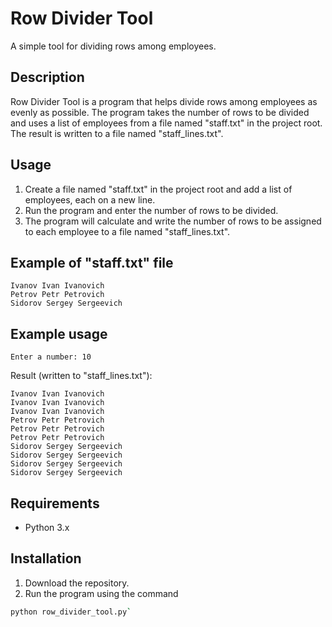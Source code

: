 # Row Divider Tool

A simple tool for dividing rows among employees.

## Description

Row Divider Tool is a program that helps divide rows among employees as evenly as possible. The program takes the number of rows to be divided and uses a list of employees from a file named "staff.txt" in the project root. The result is written to a file named "staff_lines.txt".

## Usage

1. Create a file named "staff.txt" in the project root and add a list of employees, each on a new line.
2. Run the program and enter the number of rows to be divided.
3. The program will calculate and write the number of rows to be assigned to each employee to a file named "staff_lines.txt".

## Example of "staff.txt" file

```
Ivanov Ivan Ivanovich
Petrov Petr Petrovich
Sidorov Sergey Sergeevich
```

## Example usage

```
Enter a number: 10
```

Result (written to "staff_lines.txt"):
```
Ivanov Ivan Ivanovich
Ivanov Ivan Ivanovich
Ivanov Ivan Ivanovich
Petrov Petr Petrovich
Petrov Petr Petrovich
Petrov Petr Petrovich
Sidorov Sergey Sergeevich
Sidorov Sergey Sergeevich
Sidorov Sergey Sergeevich
Sidorov Sergey Sergeevich
```

## Requirements

* Python 3.x

## Installation

1. Download the repository.
2. Run the program using the command 
```bash
python row_divider_tool.py`
```